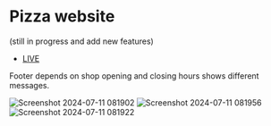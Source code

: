# Pizza website
(still in progress and add new features)

* [LIVE](https://pizza-eight-pi.vercel.app/)
  
Footer depends on shop opening and closing hours shows different messages.


![Screenshot 2024-07-11 081902](https://github.com/naLeilan/Pizza/assets/7776224/c2292528-a532-4dde-ae2d-b274e4a4a202) 
![Screenshot 2024-07-11 081956](https://github.com/naLeilan/Pizza/assets/7776224/989af9e7-9bb7-4e47-ad43-eeffdcfc4f0f)
![Screenshot 2024-07-11 081922](https://github.com/naLeilan/Pizza/assets/7776224/0c36d0e1-6bef-4460-ab2b-cc516c17827e)

